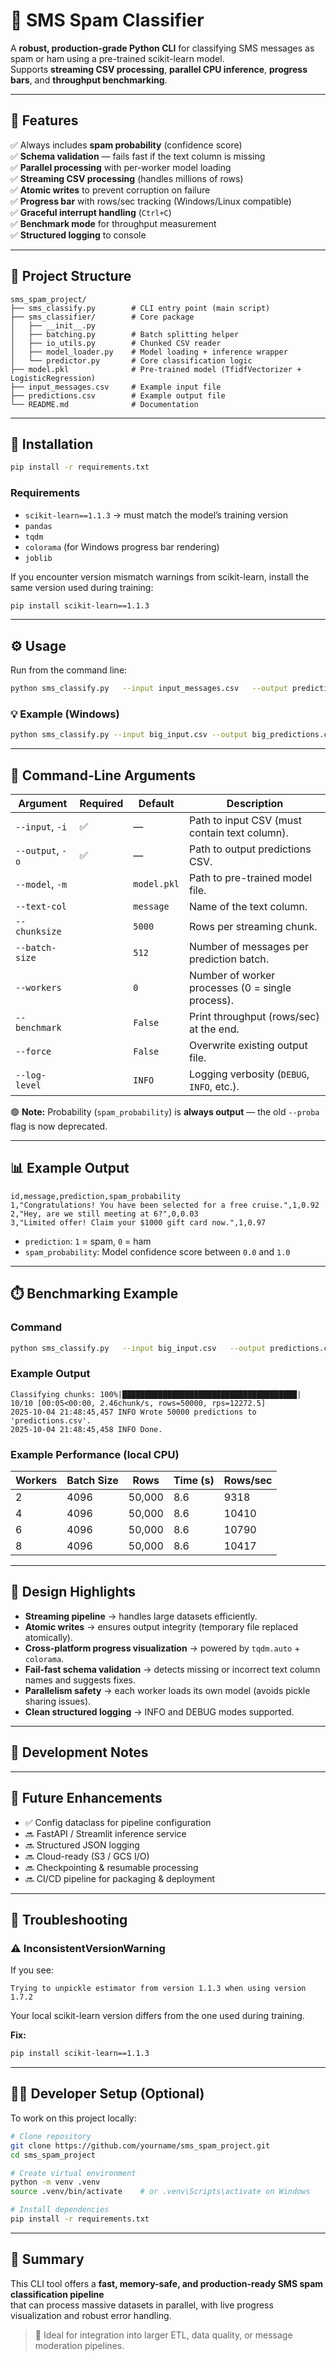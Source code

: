 # 📱 SMS Spam Classifier

A **robust, production-grade Python CLI** for classifying SMS messages as spam or ham using a pre-trained scikit-learn model.  
Supports **streaming CSV processing**, **parallel CPU inference**, **progress bars**, and **throughput benchmarking**.

---

## 🚀 Features

✅ Always includes **spam probability** (confidence score)  
✅ **Schema validation** — fails fast if the text column is missing  
✅ **Parallel processing** with per-worker model loading  
✅ **Streaming CSV processing** (handles millions of rows)  
✅ **Atomic writes** to prevent corruption on failure  
✅ **Progress bar** with rows/sec tracking (Windows/Linux compatible)  
✅ **Graceful interrupt handling** (`Ctrl+C`)  
✅ **Benchmark mode** for throughput measurement  
✅ **Structured logging** to console  

---

## 📂 Project Structure

```
sms_spam_project/
├── sms_classify.py        # CLI entry point (main script)
├── sms_classifier/        # Core package
│   ├── __init__.py
│   ├── batching.py        # Batch splitting helper
│   ├── io_utils.py        # Chunked CSV reader
│   ├── model_loader.py    # Model loading + inference wrapper
│   └── predictor.py       # Core classification logic
├── model.pkl              # Pre-trained model (TfidfVectorizer + LogisticRegression)
├── input_messages.csv     # Example input file
├── predictions.csv        # Example output file
└── README.md              # Documentation
```

---

## 🧩 Installation

```bash
pip install -r requirements.txt
```

### Requirements

- `scikit-learn==1.1.3` → must match the model’s training version  
- `pandas`
- `tqdm`
- `colorama` (for Windows progress bar rendering)
- `joblib`

If you encounter version mismatch warnings from scikit-learn, install the same version used during training:

```bash
pip install scikit-learn==1.1.3
```

---

## ⚙️ Usage

Run from the command line:

```bash
python sms_classify.py   --input input_messages.csv   --output predictions.csv   --model model.pkl   --workers 4   --batch-size 4096   --chunksize 100000   --benchmark
```

### 💡 Example (Windows)

```bash
python sms_classify.py --input big_input.csv --output big_predictions.csv --model model.pkl --workers 4 --benchmark
```

---

## 🧾 Command-Line Arguments

| Argument | Required | Default | Description |
|-----------|-----------|----------|--------------|
| `--input`, `-i` | ✅ | — | Path to input CSV (must contain text column). |
| `--output`, `-o` | ✅ | — | Path to output predictions CSV. |
| `--model`, `-m` |  | `model.pkl` | Path to pre-trained model file. |
| `--text-col` |  | `message` | Name of the text column. |
| `--chunksize` |  | `5000` | Rows per streaming chunk. |
| `--batch-size` |  | `512` | Number of messages per prediction batch. |
| `--workers` |  | `0` | Number of worker processes (0 = single process). |
| `--benchmark` |  | `False` | Print throughput (rows/sec) at the end. |
| `--force` |  | `False` | Overwrite existing output file. |
| `--log-level` |  | `INFO` | Logging verbosity (`DEBUG`, `INFO`, etc.). |

🟢 **Note:** Probability (`spam_probability`) is **always output** — the old `--proba` flag is now deprecated.

---

## 📊 Example Output

```csv
id,message,prediction,spam_probability
1,"Congratulations! You have been selected for a free cruise.",1,0.92
2,"Hey, are we still meeting at 6?",0,0.03
3,"Limited offer! Claim your $1000 gift card now.",1,0.97
```

- `prediction`: `1` = spam, `0` = ham  
- `spam_probability`: Model confidence score between `0.0` and `1.0`

---

## ⏱️ Benchmarking Example

### Command

```bash
python sms_classify.py   --input big_input.csv   --output predictions.csv   --model model.pkl   --workers 4   --batch-size 4096   --chunksize 100000   --benchmark
```

### Example Output

```
Classifying chunks: 100%|███████████████████████████████████████| 10/10 [00:05<00:00, 2.46chunk/s, rows=50000, rps=12272.5]
2025-10-04 21:48:45,457 INFO Wrote 50000 predictions to 'predictions.csv'.
2025-10-04 21:48:45,458 INFO Done.
```

### Example Performance (local CPU)

| Workers | Batch Size | Rows  | Time (s) | Rows/sec |
|---------|------------|-------|----------|----------|
| 2       |      4096  |50,000 |     8.6  | 9318     |
| 4       |      4096  |50,000 |     8.6  | 10410    |
| 6       |      4096  |50,000 |     8.6  | 10790    |
| 8       |      4096  |50,000 |     8.6  | 10417    |


---

## 🧠 Design Highlights

- **Streaming pipeline** → handles large datasets efficiently.  
- **Atomic writes** → ensures output integrity (temporary file replaced atomically).  
- **Cross-platform progress visualization** → powered by `tqdm.auto` + `colorama`.  
- **Fail-fast schema validation** → detects missing or incorrect text column names and suggests fixes.  
- **Parallelism safety** → each worker loads its own model (avoids pickle sharing issues).  
- **Clean structured logging** → INFO and DEBUG modes supported.  

---

## 🧭 Development Notes

---

## 🧩 Future Enhancements

- ✅ Config dataclass for pipeline configuration  
- 🔜 FastAPI / Streamlit inference service  
- 🔜 Structured JSON logging  
- 🔜 Cloud-ready (S3 / GCS I/O)  
- 🔜 Checkpointing & resumable processing  
- 🔜 CI/CD pipeline for packaging & deployment  

---

## 🧰 Troubleshooting

### ⚠️ InconsistentVersionWarning

If you see:
```
Trying to unpickle estimator from version 1.1.3 when using version 1.7.2
```
Your local scikit-learn version differs from the one used during training.

**Fix:**
```bash
pip install scikit-learn==1.1.3
```

---

## 👨‍💻 Developer Setup (Optional)

To work on this project locally:

```bash
# Clone repository
git clone https://github.com/yourname/sms_spam_project.git
cd sms_spam_project

# Create virtual environment
python -m venv .venv
source .venv/bin/activate    # or .venv\Scripts\activate on Windows

# Install dependencies
pip install -r requirements.txt
```

---

## 🏁 Summary

This CLI tool offers a **fast, memory-safe, and production-ready SMS spam classification pipeline**  
that can process massive datasets in parallel, with live progress visualization and robust error handling.

> 🧠 Ideal for integration into larger ETL, data quality, or message moderation pipelines.

